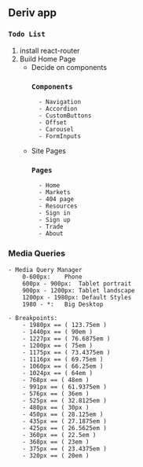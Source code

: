 ## Deriv app

### `Todo List`

1. install react-router
2. Build Home Page
    - Decide on components
        ### `Components`
            - Navigation
            - Accordion
            - CustomButtons
            - Offset
            - Carousel
            - FormInputs
    - Site Pages
        ### `Pages`
            - Home
            - Markets
            - 404 page
            - Resources
            - Sign in
            - Sign up
            - Trade
            - About

### Media Queries
    - Media Query Manager
        0-600px:    Phone
        600px - 900px:  Tablet portrait
        900px - 1200px: Tablet landscape
        1200px - 1980px: Default Styles
        1980 - *:   Big Desktop

    - Breakpoints:
        - 1980px == ( 123.75em )
        - 1440px == ( 90em )
        - 1227px == ( 76.6875em )
        - 1200px == ( 75em )
        - 1175px == ( 73.4375em )
        - 1116px == ( 69.75em )
        - 1060px == ( 66.25em )
        - 1024px == ( 64em )
        - 768px == ( 48em )
        - 991px == ( 61.9375em )
        - 576px == ( 36em )
        - 525px == ( 32.8125em )
        - 480px == ( 30px )
        - 450px == ( 28.125em )
        - 435px == ( 27.1875em )
        - 425px == ( 26.5625em )
        - 360px == ( 22.5em )
        - 368px == ( 23em )
        - 375px == ( 23.4375em )
        - 320px == ( 20em )

